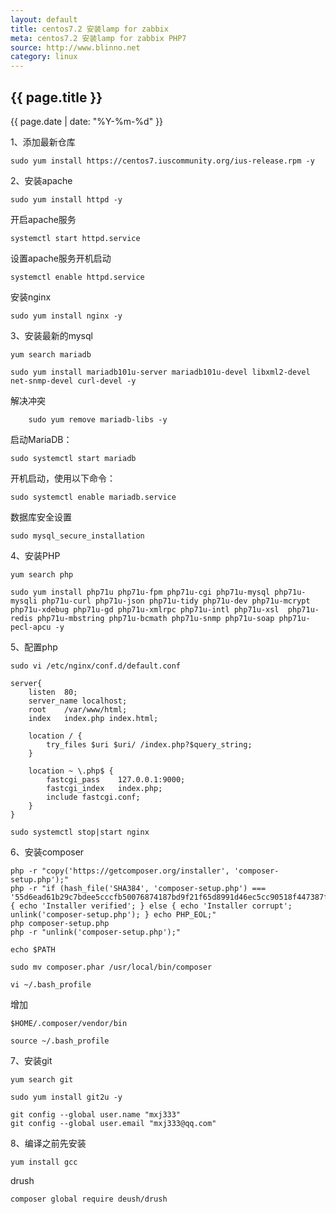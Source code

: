 ```yaml
---
layout: default
title: centos7.2 安装lamp for zabbix
meta: centos7.2 安装lamp for zabbix PHP7
source: http://www.blinno.net
category: linux
---
```


<h2>{{ page.title }}</h2>
<p>{{ page.date | date: "%Y-%m-%d" }}</p>



1、添加最新仓库

```
sudo yum install https://centos7.iuscommunity.org/ius-release.rpm -y
```
2、安装apache
```
sudo yum install httpd -y
```
开启apache服务
```
systemctl start httpd.service
```
设置apache服务开机启动
```
systemctl enable httpd.service
```

安装nginx
```
sudo yum install nginx -y
```
3、安装最新的mysql 
```
yum search mariadb

sudo yum install mariadb101u-server mariadb101u-devel libxml2-devel net-snmp-devel curl-devel -y
```
解决冲突
```    
    sudo yum remove mariadb-libs -y
```
启动MariaDB：
```
sudo systemctl start mariadb
```

开机启动，使用以下命令：
```
sudo systemctl enable mariadb.service
```
数据库安全设置
```
sudo mysql_secure_installation
```

4、安装PHP

```
yum search php

sudo yum install php71u php71u-fpm php71u-cgi php71u-mysql php71u-mysqli php71u-curl php71u-json php71u-tidy php71u-dev php71u-mcrypt php71u-xdebug php71u-gd php71u-xmlrpc php71u-intl php71u-xsl  php71u-redis php71u-mbstring php71u-bcmath php71u-snmp php71u-soap php71u-pecl-apcu -y
```

5、配置php
```
sudo vi /etc/nginx/conf.d/default.conf

server{
    listen  80;
    server_name localhost;
    root    /var/www/html;
    index   index.php index.html;

    location / {
        try_files $uri $uri/ /index.php?$query_string;
    }

    location ~ \.php$ {
        fastcgi_pass    127.0.0.1:9000;
        fastcgi_index   index.php;
        include fastcgi.conf;
    }
}

sudo systemctl stop|start nginx
```

6、安装composer
```
php -r "copy('https://getcomposer.org/installer', 'composer-setup.php');"
php -r "if (hash_file('SHA384', 'composer-setup.php') === '55d6ead61b29c7bdee5cccfb50076874187bd9f21f65d8991d46ec5cc90518f447387fb9f76ebae1fbbacf329e583e30') { echo 'Installer verified'; } else { echo 'Installer corrupt'; unlink('composer-setup.php'); } echo PHP_EOL;"
php composer-setup.php
php -r "unlink('composer-setup.php');"

echo $PATH

sudo mv composer.phar /usr/local/bin/composer

vi ~/.bash_profile
```
增加
```
$HOME/.composer/vendor/bin

source ~/.bash_profile
```

7、安装git
```
yum search git

sudo yum install git2u -y

git config --global user.name "mxj333"
git config --global user.email "mxj333@qq.com"
```

8、编译之前先安装
```
yum install gcc 

```


drush
```
composer global require deush/drush
```
